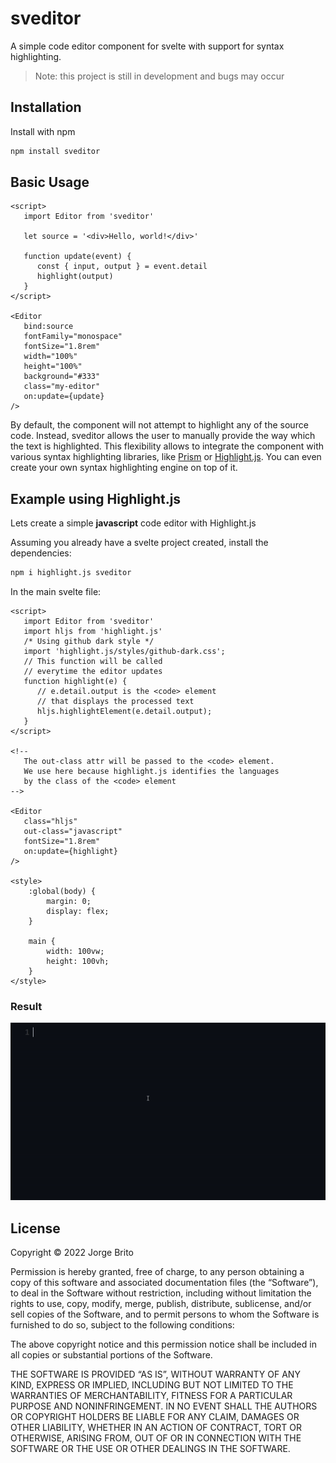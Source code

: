 # sveditor

A simple code editor component for svelte with support for syntax highlighting.

> Note: this project is still in development and bugs may occur

## Installation

Install with npm

```bash
npm install sveditor
```

## Basic Usage

```svelte
<script>
   import Editor from 'sveditor'

   let source = '<div>Hello, world!</div>'

   function update(event) {
      const { input, output } = event.detail
      highlight(output)
   }
</script>

<Editor
   bind:source
   fontFamily="monospace"
   fontSize="1.8rem"
   width="100%"
   height="100%"
   background="#333"
   class="my-editor"
   on:update={update}
/>
```

By default, the component will not attempt to highlight any of
the source code. Instead, sveditor allows the user to manually
provide the way which the text is highlighted. This flexibility
allows to integrate the component with various syntax 
highlighting libraries, like [Prism](https://prismjs.com/) or 
[Highlight.js](https://highlightjs.org/). You can even create
your own syntax highlighting engine on top of it.

## Example using Highlight.js

Lets create a simple **javascript** code editor with Highlight.js

Assuming you already have a svelte project created, 
install the dependencies:

```bash
npm i highlight.js sveditor
```

In the main svelte file:

```svelte
<script>
   import Editor from 'sveditor'
   import hljs from 'highlight.js'
   /* Using github dark style */
   import 'highlight.js/styles/github-dark.css';
   // This function will be called
   // everytime the editor updates
   function highlight(e) {
      // e.detail.output is the <code> element
      // that displays the processed text
      hljs.highlightElement(e.detail.output);
   }
</script>

<!-- 
   The out-class attr will be passed to the <code> element.
   We use here because highlight.js identifies the languages 
   by the class of the <code> element
-->

<Editor 
   class="hljs"
   out-class="javascript"
   fontSize="1.8rem"
   on:update={highlight}
/>

<style>
	:global(body) {
		margin: 0;
		display: flex;
	}

	main {
		width: 100vw;
		height: 100vh;
	}
</style>
```

### Result

![Preview](preview.gif)


## License

Copyright © 2022 Jorge Brito

Permission is hereby granted, free of charge, to any person obtaining a copy of this software and associated documentation files (the “Software”), to deal in the Software without restriction, including without limitation the rights to use, copy, modify, merge, publish, distribute, sublicense, and/or sell copies of the Software, and to permit persons to whom the Software is furnished to do so, subject to the following conditions:

The above copyright notice and this permission notice shall be included in all copies or substantial portions of the Software.

THE SOFTWARE IS PROVIDED “AS IS”, WITHOUT WARRANTY OF ANY KIND, EXPRESS OR IMPLIED, INCLUDING BUT NOT LIMITED TO THE WARRANTIES OF MERCHANTABILITY, FITNESS FOR A PARTICULAR PURPOSE AND NONINFRINGEMENT. IN NO EVENT SHALL THE AUTHORS OR COPYRIGHT HOLDERS BE LIABLE FOR ANY CLAIM, DAMAGES OR OTHER LIABILITY, WHETHER IN AN ACTION OF CONTRACT, TORT OR OTHERWISE, ARISING FROM, OUT OF OR IN CONNECTION WITH THE SOFTWARE OR THE USE OR OTHER DEALINGS IN THE SOFTWARE.